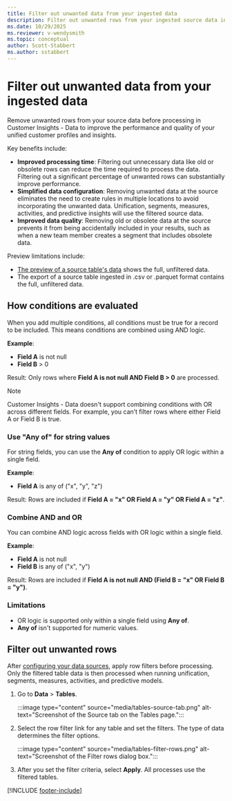 ```yaml
---
title: Filter out unwanted data from your ingested data
description: Filter out unwanted rows from your ingested source data in Customer Insights - Data
ms.date: 10/29/2025
ms.reviewer: v-wendysmith
ms.topic: conceptual
author: Scott-Stabbert
ms.author: sstabbert
---
```

# Filter out unwanted data from your ingested data

Remove unwanted rows from your source data before processing in Customer Insights - Data to improve the performance and quality of your unified customer profiles and insights.

Key benefits include:

- **Improved processing time**: Filtering out unnecessary data like old or obsolete rows can reduce the time required to process the data. Filtering out a significant percentage of unwanted rows can substantially improve performance.
- **Simplified data configuration**: Removing unwanted data at the source eliminates the need to create rules in multiple locations to avoid incorporating the unwanted data. Unification, segments, measures, activities, and predictive insights will use the filtered source data.
- **Improved data quality**: Removing old or obsolete data at the source prevents it from being accidentally included in your results, such as when a new team member creates a segment that includes obsolete data.

Preview limitations include:

- [The preview of a source table's data](tables.md#explore-a-specific-tables-data) shows the full, unfiltered data.
- The export of a source table ingested in .csv or .parquet format contains the full, unfiltered data.

## How conditions are evaluated

When you add multiple conditions, all conditions must be true for a record to be included. This means conditions are combined using AND logic.

**Example**:

- **Field A** is not null
- **Field B** > 0

Result: Only rows where **Field A is not null AND Field B > 0** are processed.

> [!NOTE]
> Customer Insights - Data doesn't support combining conditions with OR across different fields. For example, you can’t filter rows where either Field A or Field B is true.

### Use "Any of" for string values

For string fields, you can use the **Any of** condition to apply OR logic within a single field.

**Example**:

- **Field A** is any of ("x", "y", "z")

Result: Rows are included if **Field A = "x" OR Field A = "y" OR Field A = "z"**.

### Combine AND and OR

You can combine AND logic across fields with OR logic within a single field.

**Example**:

- **Field A** is not null
- **Field B** is any of ("x", "y")

Result: Rows are included if **Field A is not null AND (Field B = "x" OR Field B = "y")**.

### Limitations

- OR logic is supported only within a single field using **Any of**.
- **Any of** isn't supported for numeric values.

## Filter out unwanted rows

After [configuring your data sources](data-sources.md), apply row filters before processing. Only the filtered table data is then processed when running unification, segments, measures, activities, and predictive models.

1. Go to **Data** > **Tables**.

   :::image type="content" source="media/tables-source-tab.png" alt-text="Screenshot of the Source tab on the Tables page.":::

1. Select the row filter link for any table and set the filters. The type of data determines the filter options.

   :::image type="content" source="media/tables-filter-rows.png" alt-text="Screenshot of the Filter rows dialog box.":::

1. After you set the filter criteria, select **Apply**. All processes use the filtered tables.

[!INCLUDE [footer-include](includes/footer-banner.md)]
